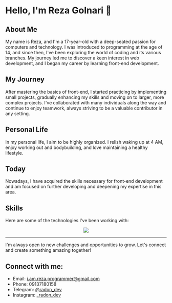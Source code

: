 # Hello, I'm Reza Golnari 👋

## About Me
My name is Reza, and I'm a 17-year-old with a deep-seated passion for computers and technology. I was introduced to programming at the age of 14, and since then, I've been exploring the world of coding and its various branches. My journey led me to discover a keen interest in web development, and I began my career by learning front-end development.

## My Journey
After mastering the basics of front-end, I started practicing by implementing small projects, gradually enhancing my skills and moving on to larger, more complex projects. I've collaborated with many individuals along the way and continue to enjoy teamwork, always striving to be a valuable contributor in any setting.

## Personal Life
In my personal life, I aim to be highly organized. I relish waking up at 4 AM, enjoy working out and bodybuilding, and love maintaining a healthy lifestyle.

## Today
Nowadays, I have acquired the skills necessary for front-end development and am focused on further developing and deepening my expertise in this area.

## Skills
Here are some of the technologies I've been working with:

<p align="center">
  <a href="https://skillicons.dev">
    <img src="https://skillicons.dev/icons?i=vscode,sass,git,github,bootstrap,tailwind,vue,nuxt,javascript,typescript,postman" />
  </a>
</p>




---

I'm always open to new challenges and opportunities to grow. Let's connect and create something amazing together!

## Connect with me:
- Email: [i.am.reza.programmer@gmail.com](mailto:i.am.reza.programmer@gmail.com)
- Phone: 09137180158
- Telegram: [@radon_dev](https://t.me/radon_dev)
- Instagram: [_radon_dev](https://www.instagram.com/_radon_dev)

